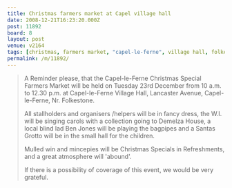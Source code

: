 ```yaml
---
title: Christmas farmers market at Capel village hall
date: 2008-12-21T16:23:20.000Z
post: 11892
board: 8
layout: post
venue: v2164
tags: [christmas, farmers market, "capel-le-ferne", village hall, folkestone]
permalink: /m/11892/
---
```

<blockquote>A Reminder please, that the Capel-le-Ferne Christmas Special Farmers Market
will be held on Tuesday 23rd December from 10 a.m. to 12.30 p.m. at
Capel-le-Ferne Village Hall, Lancaster Avenue, Capel-le-Ferne, Nr.
Folkestone.

All stallholders and organisers /helpers will be in fancy dress, the W.I.
will be singing carols with a collection going to Demelza House, a local
blind lad Ben Jones will be playing the bagpipes and a Santas Grotto will be
in the small hall for the children.

Mulled win and mincepies will be Christmas Specials in Refreshments, and a
great atmosphere will 'abound'.

If there is a possibility of coverage of this event, we would be very
grateful.</blockquote>

